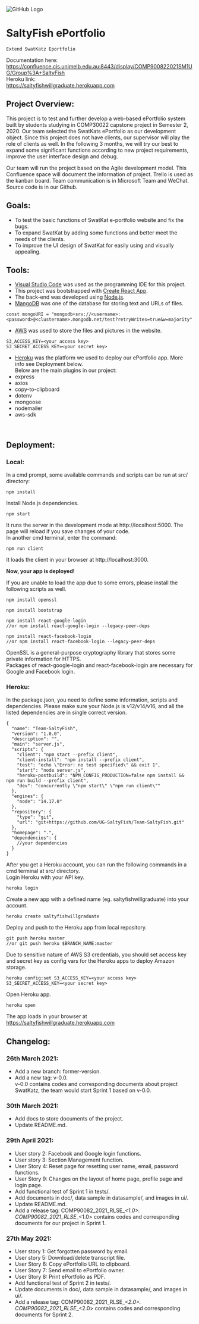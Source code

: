 ![GitHub Logo](/ui/logo.png)
# SaltyFish ePortfolio<br>
    Extend SwatKatz Eportfolio
Documentation here:<br> 
https://confluence.cis.unimelb.edu.au:8443/display/COMP900822021SM1UG/Group%3A+SaltyFish <br>
Heroku link:<br> 
https://saltyfishwillgraduate.herokuapp.com <br>

## Project Overview:
This project is to test and further develop a web-based ePortfolio system built by students studying in COMP30022 capstone project in Semester 2, 2020. Our team selected the SwatKats ePortfolio as our development object. Since this project does not have clients, our supervisor will play the role of clients as well. In the following 3 months, we will try our best to expand some significant functions according to new project requirements, improve the user interface design and debug.<br>
  
Our team will run the project based on the Agile development model. This Confluence space will document the information of project. Trello is used as the kanban board. Team communication is in Microsoft Team and WeChat. Source code is in our Github.<br>
  
## Goals:<br>
* To test the basic functions of SwatKat e-portfolio website and fix the bugs.<br>
* To expand SwatKat by adding some functions and better meet the needs of the clients.<br>
* To improve the UI design of SwatKat for easily using and visually appealing.<br>

## Tools:<br>
* [Visual Studio Code](https://code.visualstudio.com) was used as the programming IDE for this project.<br> 
* This project was bootstrapped with [Create React App](https://github.com/facebook/create-react-app).<br>
* The back-end was developed using [Node.js](https://nodejs.org/en/download/).<br>
* [MangoDB](https://www.mongodb.com/) was one of the database for storing text and URLs of files.<br>
```
const mongoURI = "mongodb+srv://<username>:<password>@<clustername>.mongodb.net/test?retryWrites=true&w=majority"
```
* [AWS](https://aws.amazon.com/cn/) was used to store the files and pictures in the website.<br>
```
S3_ACCESS_KEY=<your access key>
S3_SECRET_ACCESS_KEY=<your secret key>
```
* [Heroku](https://id.heroku.com/login) was the platform we used to deploy our ePortfolio app. More info see Deployment below.<br>
Below are the main plugins in our project: <br>
* express
* axios
* copy-to-clipboard
* dotenv
* mongoose
* nodemailer
* aws-sdk
<br>


## Deployment:<br>
### Local:<br>
In a cmd prompt, some available commands and scripts can be run at src/ directory:<br>
```
npm install
``` 
Install Node.js dependencies.<br>

```
npm start
``` 
It runs the server in the development mode at http://localhost:5000. The page will reload if you save changes of your code.<br>
In another cmd terminal, enter the command:<br>
```
npm run client
``` 
It loads the client in your browser at http://localhost:3000. <br>

**Now, your app is deployed!**<br>

If you are unable to load the app due to some errors, please install the following scripts as well.<br>
```
npm install openssl

npm install bootstrap

npm install react-google-login
//or npm install react-google-login --legacy-peer-deps

npm install react-facebook-login
//or npm install react-facebook-login --legacy-peer-deps
```
OpenSSL is a general-purpose cryptography library that stores some private information for HTTPS.<br>
Packages of react-google-login and react-facebook-login are necessary for Google and Facebook login.<br>

### Heroku:<br>
In the package.json, you need to define some information, scripts and dependencies. Please make sure your Node.js is v12/v14/v16, and all the listed dependencies are in single correct version.<br>
```
{
  "name": "Team-SaltyFish",
  "version": "1.0.0",
  "description": "",
  "main": "server.js",
  "scripts": {
    "client": "npm start --prefix client",
    "client-install": "npm install --prefix client",
    "test": "echo \"Error: no test specified\" && exit 1",
    "start": "node server.js",
    "heroku-postbuild": "NPM_CONFIG_PRODUCTION=false npm install && npm run build --prefix client",
    "dev": "concurrently \"npm start\" \"npm run client\""
  },
  "engines": {
    "node": "14.17.0"
  },
  "repository": {
    "type": "git",
    "url": "git+https://github.com/UG-SaltyFish/Team-SaltyFish.git"
  },
  "homepage": ".",
  "dependencies": {
    //your dependencies
  }
}
```
After you get a Heroku account, you can run the following commands in a cmd terminal at src/ directory.<br>
Login Heroku with your API key.<br>
```
heroku login
```
Create a new app with a defined name (eg. saltyfishwillgraduate) into your account.<br>
```
heroku create saltyfishwillgraduate
```
Deploy and push to the Heroku app from local repository.<br>
```
git push heroku master
//or git push heroku $BRANCH_NAME:master
```
Due to sensitive nature of AWS S3 credentials, you should set access key and secret key as config vars for the Heroku apps to deploy Amazon storage.<br>
```
heroku config:set S3_ACCESS_KEY=<your access key> S3_SECRET_ACCESS_KEY=<your secret key>
```
Open Heroku app.<br>
```
heroku open
```
The app loads in your browser at https://saltyfishwillgraduate.herokuapp.com <br>


## Changelog:<br>
### 26th March 2021:<br>
* Add a new branch: former-version.<br>
* Add a new tag: v-0.0.<br>
  v-0.0 contains codes and corresponding documents about project SwatKatz, the team would start Sprint 1 based on v-0.0.<br>        
### 30th March 2021:<br>
* Add docs to store documents of the project.<br>
* Update README.md.<br>
### 29th April 2021:<br>
* User story 2: Facebook and Google login functions.<br>
* User story 3: Section Management function.<br>
* User Story 4: Reset page for resetting user name, email, password functions.<br>
* User Story 9: Changes on the layout of home page, profile page and login page.<br>
* Add functional test of Sprint 1 in tests/.<br>
* Add documents in doc/, data sample in datasample/, and images in ui/.<br>
* Update README.md.<br>
* Add a release tag: COMP90082_2021_RLSE_<UG>_<1.0>.<br>
  COMP90082_2021_RLSE_<UG>_<1.0> contains codes and corresponding documents for our project in Sprint 1.<br>
### 27th May 2021:<br>
* User story 1: Get forgotten password by email.<br>
* User story 5: Download/delete transcript file.<br>
* User Story 6: Copy ePortfolio URL to clipboard.<br>
* User Story 7: Send email to ePortfolio owner.<br>
* User Story 8: Print ePortfolio as PDF.<br>    
* Add functional test of Sprint 2 in tests/.<br>
* Update documents in doc/, data sample in datasample/, and images in ui/.<br>
* Add a release tag: COMP90082_2021_RLSE_<UG>_<2.0>.<br>
  COMP90082_2021_RLSE_<UG>_<2.0> contains codes and corresponding documents for Sprint 2.<br> 
